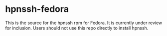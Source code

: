 # hpnssh-fedora
This is the source for the hpnssh rpm for Fedora. It is currently under review for inclusion. Users should not use this repo directly to install hpnssh. 
